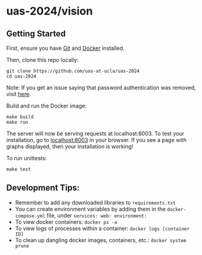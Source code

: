 # uas-2024/vision

## Getting Started
First, ensure you have [Git](https://git-scm.com/downloads) and [Docker](https://docs.docker.com/get-docker/) installed.

Then, clone this repo locally:

```
git clone https://github.com/uas-at-ucla/uas-2024
cd uas-2024
```

Note: If you get an issue saying that password authentication was removed, visit [here](https://docs.github.com/en/authentication/keeping-your-account-and-data-secure/managing-your-personal-access-tokens).

Build and run the Docker image:
```
make build
make run
```
The server will now be serving requests at localhost:8003. To test your
installation, go to [localhost:8003](http://localhost:8003) in your browser.
If you see a page with graphs displayed, then your installation is working!

To run unittests:
```
make test
```

## Development Tips:
+ Remember to add any downloaded libraries to `requirements.txt`
+ You can create environment variables by adding them in the `docker-compose.yml` file, under `services: web: environment:`
+ To view docker containers: `docker ps -a`
+ To view logs of processes within a container: `docker logs [container ID]`
+ To clean up dangling docker images, containers, etc.: `docker system prune`
